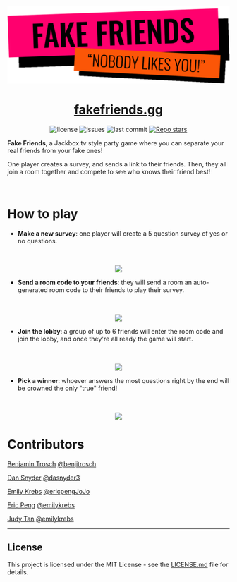 <p align="center">
    <img width="750" src="./public/assets/logo.svg">
</p>

<h1 align="center">
<a href='https://fakefriends.gg/'>fakefriends.gg</a>
</h1>

<p align="center">
  <img alt="license" src="https://img.shields.io/github/license/benjitrosch/Fake-Friends?color=red">
  <img alt="issues" src="https://img.shields.io/github/issues-raw/benjitrosch/Fake-Friends?color=yellow">
  <img alt="last commit" src="https://img.shields.io/github/last-commit/benjitrosch/Fake-Friends?color=orange">
  <a href='https://github.com/benjitrosch/Fake-Friends/stargazers'><img alt="Repo stars" src="https://img.shields.io/github/stars/benjitrosch/Fake-Friends?logoColor=%2334495e&style=social"></a>
</p>

**Fake Friends**, a Jackbox.tv style party game where you can separate your real friends from your fake ones!

One player creates a survey, and sends a link to their friends. Then, they all join a room together and compete to see who knows their friend best!

<br>

# **How to play**

- **Make a new survey**: one player will create a 5 question survey of yes or no questions.
<br>
<p align="center"><image width=400 align="center" src="./public/assets/examplequestion.png"></p>

- **Send a room code to your friends**: they will send a room an auto-generated room code to their friends to play their survey.
<br>
<p align="center"><image width=400 align="center" src="./public/assets/roomcode.png"></p>

- **Join the lobby**: a group of up to 6 friends will enter the room code and join the lobby, and once they're all ready the game will start.
<br>
<p align="center"><image width=800 align="center" src="./public/assets/lobby.png"></p>

- **Pick a winner**: whoever answers the most questions right by the end will be crowned the only "true" friend!
<br>
<p align="center"><image width=400 align="center" src="./public/assets/winner.png"></p>

# **Contributors**

[Benjamin Trosch](https://www.linkedin.com/in/benjitrosch/) [@benjitrosch](https://github.com/benjitrosch)

[Dan Snyder](https://www.linkedin.com/in/daniel-snyder-77aa4bbb/) [@dasnyder3](https://github.com/dasnyder3)

[Emily Krebs](https://www.linkedin.com/in/eric-peng-40b37b13b/) [@ericpengJoJo](https://github.com/ericpengJoJo)

[Eric Peng](https://www.linkedin.com/in/emilyrkrebs/) [@emilykrebs](https://github.com/emilykrebs)

[Judy Tan](https://www.linkedin.com/in/judy-tan93/) [@emilykrebs](https://github.com/Judanator)

___

## License

This project is licensed under the MIT License - see the [LICENSE.md](https://github.com/benjitrosch/Fake-Friends/blob/main/LICENSE) file for details.
